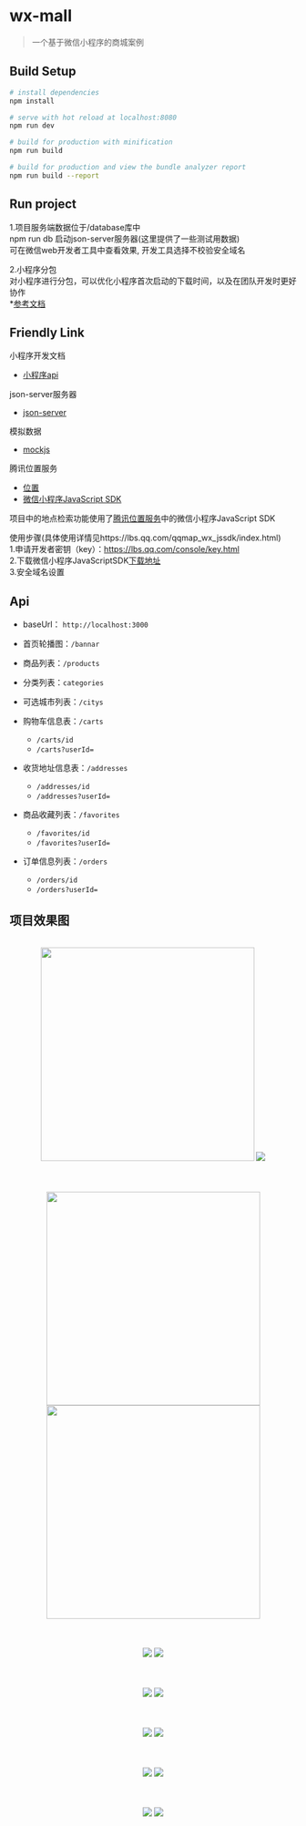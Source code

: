 # wx-mall

> 一个基于微信小程序的商城案例

## Build Setup

``` bash
# install dependencies
npm install

# serve with hot reload at localhost:8080
npm run dev

# build for production with minification
npm run build

# build for production and view the bundle analyzer report
npm run build --report
```

## Run project

1.项目服务端数据位于/database库中<br>
npm run db  启动json-server服务器(这里提供了一些测试用数据)<br>
可在微信web开发者工具中查看效果, 开发工具选择不校验安全域名

2.小程序分包<br>
对小程序进行分包，可以优化小程序首次启动的下载时间，以及在团队开发时更好协作<br>
*[参考文档](https://developers.weixin.qq.com/miniprogram/dev/framework/subpackages.html)

## Friendly Link

小程序开发文档
* [小程序api](https://developers.weixin.qq.com/miniprogram/dev/api/)

json-server服务器
* [json-server](https://github.com/typicode/json-server)

模拟数据
* [mockjs](https://github.com/nuysoft/Mock/wiki/Getting-Started)

腾讯位置服务

* [位置](https://lbs.qq.com/index.html)
* [微信小程序JavaScript SDK](https://lbs.qq.com/qqmap_wx_jssdk/index.html)

项目中的地点检索功能使用了[腾讯位置服务](https://lbs.qq.com/)中的微信小程序JavaScript SDK

使用步骤(具体使用详情见https://lbs.qq.com/qqmap_wx_jssdk/index.html)<br>
1.申请开发者密钥（key）：https://lbs.qq.com/console/key.html<br>
2.下载微信小程序JavaScriptSDK[下载地址](http://3gimg.qq.com/lightmap/xcx/jssdk/qqmap-wx-jssdk1.0.zip)<br>
3.安全域名设置


## Api

- baseUrl： `http://localhost:3000`

- 首页轮播图：`/bannar`

- 商品列表：`/products`

- 分类列表：`categories`

- 可选城市列表：`/citys`

- 购物车信息表：`/carts`
  - `/carts/id`
  - `/carts?userId=`

- 收货地址信息表：`/addresses`
  - `/addresses/id`
  - `/addresses?userId=`

- 商品收藏列表：`/favorites`
  - `/favorites/id`
  - `/favorites?userId=`

- 订单信息列表：`/orders`
  - `/orders/id`
  - `/orders?userId=`


## 项目效果图

<p align="center">
    <br>
    <img src="/snapshots/home.gif" width="375">
    <img src="/snapshots/category.gif" >
    <br>
    <br>
  <br>
    <br>
    <img src="./snapshots/mine-page.png" width="375">
    <img src="./snapshots/mine-page2.png" width="375">
    <br>
  <br>
  <br>
    <br>
    <img src="./snapshots/select-site.png" >
    <img src="./snapshots/select-site2.png" >
    <br>
  <br>
  <br>
    <br>
    <img src="./snapshots/favorites.gif" >
    <img src="./snapshots/product-detail.gif" >
    <br>
  <br>
  <br>
    <br>
  <img src="./snapshots/edit-site.png" >
    <img src="./snapshots/search-site.gif" >
  <br>
  <br>
  <br>
    <br>
  <img src="./snapshots/checkout.png" >
    <img src="./snapshots/order-detail.png" >
    <br>
  <br>
  <br>
    <br>
    <img src="./snapshots/order-list.png" >
    <img src="./snapshots/site-list.png" >
    <br>
</p>

